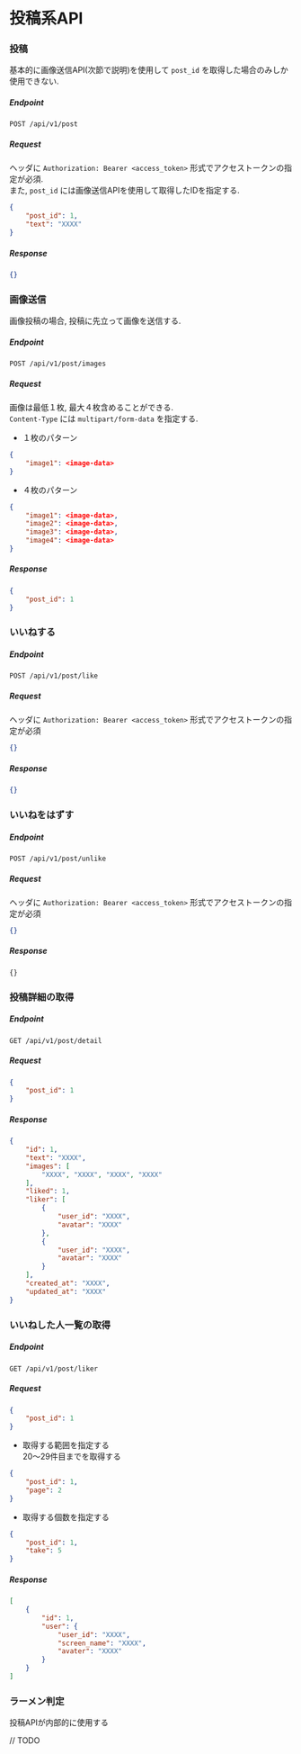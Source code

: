# 投稿系API

### 投稿

基本的に画像送信API(次節で説明)を使用して `post_id` を取得した場合のみしか使用できない.  

##### Endpoint

```
POST /api/v1/post
```

##### Request

ヘッダに `Authorization: Bearer <access_token>` 形式でアクセストークンの指定が必須.  
また, `post_id` には画像送信APIを使用して取得したIDを指定する.

```json
{
    "post_id": 1,
    "text": "XXXX"
}
```

##### Response

```json
{}
```

### 画像送信

画像投稿の場合, 投稿に先立って画像を送信する.

##### Endpoint

```
POST /api/v1/post/images
```

##### Request

画像は最低１枚, 最大４枚含めることができる.  
`Content-Type` には `multipart/form-data` を指定する.

- １枚のパターン

```json
{
    "image1": <image-data>
}
```

- ４枚のパターン

```json
{
    "image1": <image-data>,
    "image2": <image-data>,
    "image3": <image-data>,
    "image4": <image-data>
}
```

##### Response

```json
{
    "post_id": 1
}
```

### いいねする

##### Endpoint

```
POST /api/v1/post/like
```

##### Request

ヘッダに `Authorization: Bearer <access_token>` 形式でアクセストークンの指定が必須

```json
{}
```

##### Response

```json
{}
```

### いいねをはずす

##### Endpoint

```
POST /api/v1/post/unlike
```

##### Request

ヘッダに `Authorization: Bearer <access_token>` 形式でアクセストークンの指定が必須

```json
{}
```

##### Response

```
{}
```

### 投稿詳細の取得

##### Endpoint

```
GET /api/v1/post/detail
```

##### Request

```json
{
    "post_id": 1
}
```

##### Response

```json
{
    "id": 1,
    "text": "XXXX",
    "images": [
        "XXXX", "XXXX", "XXXX", "XXXX"
    ],
    "liked": 1,
    "liker": [
        {
            "user_id": "XXXX",
            "avatar": "XXXX"
        },
        {
            "user_id": "XXXX",
            "avatar": "XXXX"
        }
    ],
    "created_at": "XXXX",
    "updated_at": "XXXX"
}
```

### いいねした人一覧の取得

##### Endpoint

```
GET /api/v1/post/liker
```

##### Request

```json
{
    "post_id": 1
}
```

- 取得する範囲を指定する  
20〜29件目までを取得する

```json
{
    "post_id": 1,
    "page": 2
}
```

- 取得する個数を指定する

```json
{
    "post_id": 1,
    "take": 5
}
```

##### Response

```json
[
    {
        "id": 1,
        "user": {
            "user_id": "XXXX",
            "screen_name": "XXXX",
            "avater": "XXXX"
        }
    }
]
```

### ラーメン判定

投稿APIが内部的に使用する

// TODO
